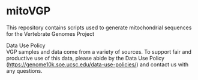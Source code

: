 # mitoVGP
This repository contains scripts used to generate mitochondrial sequences for the Vertebrate Genomes Project

Data Use Policy <br/>
VGP samples and data come from a variety of sources. To support fair and productive use of this data, please abide by the Data Use Policy (https://genome10k.soe.ucsc.edu/data-use-policies/) and contact us with any questions.
